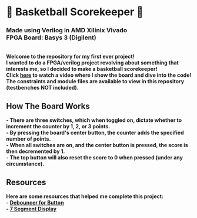 <h1> 🏀 Basketball Scorekeeper 🏀</h1>
<h3>Made using Verilog in AMD Xilinix Vivado
<br/> FPGA Board: Basys 3 (Digilent)</h3>

<br/>
<b> Welcome to the repository for my first ever project!
<br/> I wanted to do a FPGA/verilog project revolving about something that interests me, so I decided to make a basketball scorekeeper!
<br/> Click
<a href="https://youtu.be/1V-z84_bCwE">here</a>
to watch a video where I show the board and dive into the code!
<br/> The constraints and module files are available to view in this repository (testbenches NOT included).
</b>


<h2> How The Board Works </h2>
<b>
 - There are three switches, which when toggled on, dictate whether to increment the counter by 1, 2, or 3 points.
<br/> - By pressing the board's center button, the counter adds the specified number of points.
<br/> - When all switches are on, and the center button is pressed, the score is then decremented by 1.
<br/> - The top button will also reset the score to 0 when pressed (under any circumstance).
</b>

<h2> Resources </h2>
<b>
 Here are some resources that helped me complete this project: 
 <br/> - <a href="https://www.fpga4student.com/2017/04/simple-debouncing-verilog-code-for.html">Debouncer for Button</a>
 <br/> - <a href="https://www.youtube.com/watch?v=ORhWNj8li4E">7 Segment Display</a>
</b>
